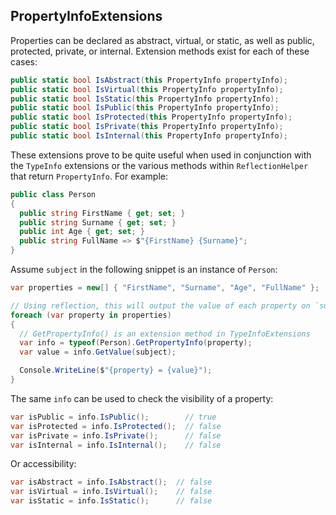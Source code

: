 ## PropertyInfoExtensions

Properties can be declared as abstract, virtual, or static, as well as public, protected, private, or internal. Extension methods exist for each of these cases:

```csharp
public static bool IsAbstract(this PropertyInfo propertyInfo);
public static bool IsVirtual(this PropertyInfo propertyInfo);
public static bool IsStatic(this PropertyInfo propertyInfo);
public static bool IsPublic(this PropertyInfo propertyInfo);
public static bool IsProtected(this PropertyInfo propertyInfo);
public static bool IsPrivate(this PropertyInfo propertyInfo);
public static bool IsInternal(this PropertyInfo propertyInfo);
```

These extensions prove to be quite useful when used in conjunction with the `TypeInfo` extensions or the various methods within `ReflectionHelper` that return `PropertyInfo`. For example:

```csharp
public class Person 
{
  public string FirstName { get; set; }
  public string Surname { get; set; }
  public int Age { get; set; }
  public string FullName => $"{FirstName} {Surname}";
}
```

Assume `subject` in the following snippet is an instance of `Person`:

```csharp
var properties = new[] { "FirstName", "Surname", "Age", "FullName" };

// Using reflection, this will output the value of each property on `subject`
foreach (var property in properties)
{
  // GetPropertyInfo() is an extension method in TypeInfoExtensions
  var info = typeof(Person).GetPropertyInfo(property);
  var value = info.GetValue(subject);

  Console.WriteLine($"{property} = {value}");
}
```

The same `info` can be used to check the visibility of a property:

```csharp
var isPublic = info.IsPublic();        // true
var isProtected = info.IsProtected();  // false
var isPrivate = info.IsPrivate();      // false
var isInternal = info.IsInternal();    // false
```

Or accessibility:

```csharp
var isAbstract = info.IsAbstract();  // false
var isVirtual = info.IsVirtual();    // false
var isStatic = info.IsStatic();      // false
```